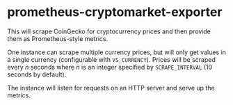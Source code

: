 # prometheus-cryptomarket-exporter
This will scrape CoinGecko for cryptocurrency prices and then provide them
as Prometheus-style metrics.

One instance can scrape multiple currency prices, but will only get values
in a single currency (configurable with `VS_CURRENCY`). Prices will be
scraped every _n_ seconds where _n_ is an integer specified
by `SCRAPE_INTERVAL` (10 seconds by default).

The instance will listen for requests on an HTTP server and serve up the metrics.

